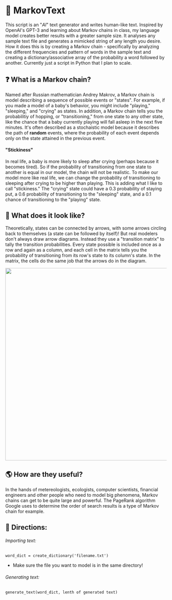 # 📖 MarkovText

This script is an "*AI*" text generator and writes human-like text. Inspired by OpenAI's GPT-3 and learning about Markov chains in class, my language model creates better results with a greater sample size. It analyses any sample text file and generates a mimicked string of any length you desire. How it does this is by creating a Markov chain - specifically by analyzing the different frequencies and pattern of words in the sample text and creating a dictionary/associative array of the probability a word followed by another. Currently just a script in Python that I plan to scale.

## ❓ What is a Markov chain?
Named after Russian mathematician Andrey Makrov, a Markov chain is model describing a sequence of possible events or "states". For example, if you made a model of a baby's behavior, you might include "playing," "sleeping," and "crying" as states. In addition, a Markov chain tells you the probabilitiy of hopping, or "transitioning," from one state to any other state, like the chance that a baby currently playing will fall asleep in the next five minutes. It's often described as a stochaistic model because it describes the path of **random** events, where the probability of each event depends only on the state attained in the previous event.

#### "Stickiness"
In real life, a baby is more likely to sleep after crying (perhaps because it becomes tired). So if the probability of transitioning from one state to another is equal in our model, the chain will not be realistic. To make our model more like real life, we can change the probability of transitioning to sleeping after crying to be higher than playing. This is adding what I like to call "stickiness." The "crying" state could have a 0.3 probability of staying put, a 0.6 probability of transitioning to the "sleeping" state, and a 0.1 chance of transitioning to the "playing" state.

## 👀 What does it look like? 
Theoretically, states can be connected by arrows, with some arrows circling back to themselves (a state can be followed by itself)! But real modelers don't always draw arrow diagrams. Instead they use a "transition matrix" to tally the transition probabilities. Every state possible is included once as a row and again as a column, and each cell in the matrix tells you the probability of transitioning from its row's state to its column's state. In the matrix, the cells do the same job that the arrows do in the diagram.

<img src="https://miro.medium.com/max/437/1*SUUir-VGHy2OFqbpKxwuJA.png" width="600">

## 🌎 How are they useful?
In the hands of metereologists, ecologists, computer scientists, financial engineers and other people who need to model big phenomena, Markov chains can get to be quite large and powerful. The PageRank algorithm Google uses to determine the order of search results is a type of Markov chain for example.

## 📓 Directions:
###### Importing text:
    word_dict = create_dictionary('filename.txt')
  
* Make sure the file you want to model is in the same directory!

###### Generating text:
    generate_text(word_dict, lenth of generated text)
